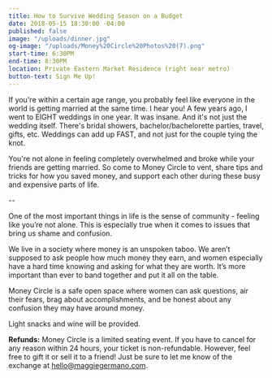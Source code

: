 ```yaml
---
title: How to Survive Wedding Season on a Budget
date: 2018-05-15 18:30:00 -04:00
published: false
image: "/uploads/dinner.jpg"
og-image: "/uploads/Money%20Circle%20Photos%20(7).png"
start-time: 6:30PM
end-time: 8:30PM
location: Private Eastern Market Residence (right near metro)
button-text: Sign Me Up!
---
```


If you're within a certain age range, you probably feel like everyone in the world is getting married at the same time. I hear you! A few years ago, I went to EIGHT weddings in one year. It was insane. And it's not just the wedding itself. There's bridal showers, bachelor/bachelorette parties, travel, gifts, etc. Weddings can add up FAST, and not just for the couple tying the knot. 

You're not alone in feeling completely overwhelmed and broke while your friends are getting married. So come to Money Circle to vent, share tips and tricks for how you saved money, and support each other during these busy and expensive parts of life.

--

One of the most important things in life is the sense of community - feeling like you’re not alone. This is especially true when it comes to issues that bring us shame and confusion.

We live in a society where money is an unspoken taboo. We aren’t supposed to ask people how much money they earn, and women especially have a hard time knowing and asking for what they are worth. It’s more important than ever to band together and put it all on the table.

Money Circle is a safe open space where women can ask questions, air their fears, brag about accomplishments, and be honest about any confusion they may have around money.

Light snacks and wine will be provided.

**Refunds:** Money Circle is a limited seating event. If you have to cancel for any reason within 24 hours, your ticket is non-refundable. However, feel free to gift it or sell it to a friend! Just be sure to let me know of the exchange at [hello@maggiegermano.com](mailto:hello@maggiegermano.com).